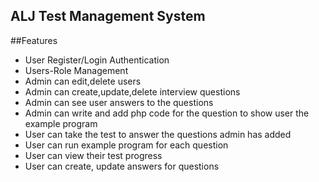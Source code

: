 <h2>ALJ Test Management System</h2>
##Features
<ul>
<li>User Register/Login Authentication
<li>Users-Role Management
<li>Admin can edit,delete users
<li>Admin can create,update,delete interview questions
<li>Admin can see user answers to the questions
<li>Admin can write and add php code for the question to show user the example program
<li>User can take the test to answer the questions admin has added
<li>User can run example program for each question
<li>User can view their test progress
<li>User can create, update answers for questions
</ul>
